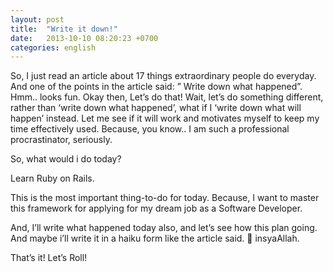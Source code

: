 ```yaml
---
layout: post
title:  "Write it down!"
date:   2013-10-10 08:20:23 +0700
categories: english
---
```

So, I just read an article about 17 things extraordinary people do everyday. And one of the points in the article said: ” Write down what happened”. Hmm.. looks fun. Okay then, Let’s do that! Wait, let’s do something different, rather than ‘write down what happened’, what if I ‘write down what will happen’ instead. Let me see if it will work and motivates myself to keep my time effectively used. Because, you know.. I am such a professional procrastinator, seriously.

So, what would i do today?

Learn Ruby on Rails.

This is the most important thing-to-do for today. Because, I want to master this framework for applying for my dream job as a Software Developer.

And, I’ll write what happened today also, and let’s see how this plan going. And maybe i’ll write it in a haiku form like the article said. 🙂 insyaAllah.

That’s it! Let’s Roll!
